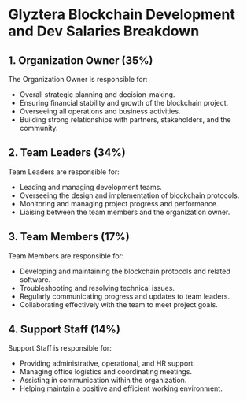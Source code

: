 # Glyztera Blockchain Development and Dev Salaries Breakdown

## 1. Organization Owner (35%)
The Organization Owner is responsible for:

- Overall strategic planning and decision-making.
- Ensuring financial stability and growth of the blockchain project.
- Overseeing all operations and business activities.
- Building strong relationships with partners, stakeholders, and the community.

## 2. Team Leaders (34%)
Team Leaders are responsible for:

- Leading and managing development teams.
- Overseeing the design and implementation of blockchain protocols.
- Monitoring and managing project progress and performance.
- Liaising between the team members and the organization owner.

## 3. Team Members (17%)
Team Members are responsible for:

- Developing and maintaining the blockchain protocols and related software.
- Troubleshooting and resolving technical issues.
- Regularly communicating progress and updates to team leaders.
- Collaborating effectively with the team to meet project goals.

## 4. Support Staff (14%)
Support Staff is responsible for:

- Providing administrative, operational, and HR support.
- Managing office logistics and coordinating meetings.
- Assisting in communication within the organization.
- Helping maintain a positive and efficient working environment.
